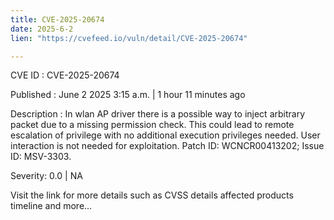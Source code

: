 ```yaml
---
title: CVE-2025-20674
date: 2025-6-2
lien: "https://cvefeed.io/vuln/detail/CVE-2025-20674"

---
```


CVE ID : CVE-2025-20674

Published :  June 2
2025
3:15 a.m. | 1 hour
11 minutes ago

Description : In wlan AP driver
there is a possible way to inject arbitrary packet due to a missing permission check. This could lead to remote escalation of privilege with no additional execution privileges needed. User interaction is not needed for exploitation. Patch ID: WCNCR00413202; Issue ID: MSV-3303.

Severity: 0.0 | NA

Visit the link for more details
such as CVSS details
affected products
timeline
and more...
